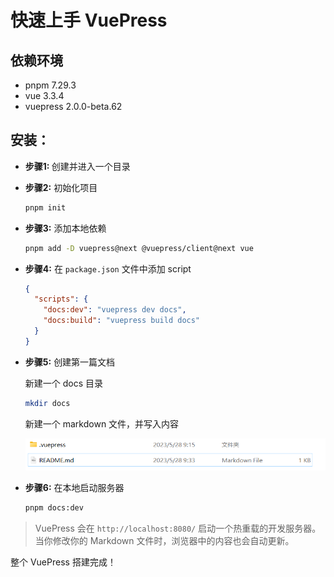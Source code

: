 # 快速上手 VuePress

## 依赖环境

- pnpm 7.29.3
- vue  3.3.4
- vuepress 2.0.0-beta.62

## 安装：

- <b>步骤1: </b> 创建并进入一个目录

- <b>步骤2:</b> 初始化项目

  ```sh
  pnpm init
  ```

- <b>步骤3:</b> 添加本地依赖

  ```sh
  pnpm add -D vuepress@next @vuepress/client@next vue
  ```

- <b>步骤4:</b> 在 `package.json` 文件中添加 script

  ```json
  {
    "scripts": {
      "docs:dev": "vuepress dev docs",
      "docs:build": "vuepress build docs"
    }
  }
  ```

- <b>步骤5:</b> 创建第一篇文档

  新建一个 docs 目录

  ```sh
  mkdir docs
  ```

  新建一个 markdown 文件，并写入内容

  ![](1.png)

- <b>步骤6:</b> 在本地启动服务器

  ```sh
  pnpm docs:dev
  ```

> VuePress 会在 `http://localhost:8080/` 启动一个热重载的开发服务器。当你修改你的 Markdown 文件时，浏览器中的内容也会自动更新。

整个 VuePress 搭建完成！